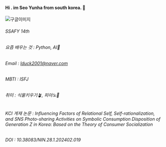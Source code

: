 #### Hi . im Seo Yunha from south korea. 🌸
![구글이미지](https://m.health.chosun.com/site/data/img_dir/2023/07/17/2023071701753_0.jpg)


###### SSAFY 14th
###### 요즘 배우는 것 : Python, AI🤖
###### Email : lduck2001@naver.com
###### MBTI : ISFJ
###### 취미 : 식물키우기🪴, 피아노🎹
###### KCI 게재 논문 : Influencing Factors of Relational Self, Self-rationalization, and SNS Photo-sharing Activities on Symbolic Consumption Disposition of Generation Z in Korea: Based on the Theory of Consumer Socialization
###### DOI : 10.38083/NIN.28.1.202402.019
